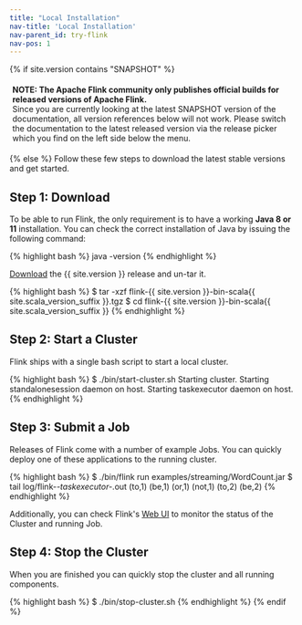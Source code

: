 ```yaml
---
title: "Local Installation"
nav-title: 'Local Installation'
nav-parent_id: try-flink
nav-pos: 1
---
```

<!--
Licensed to the Apache Software Foundation (ASF) under one
or more contributor license agreements.  See the NOTICE file
distributed with this work for additional information
regarding copyright ownership.  The ASF licenses this file
to you under the Apache License, Version 2.0 (the
"License"); you may not use this file except in compliance
with the License.  You may obtain a copy of the License at

  http://www.apache.org/licenses/LICENSE-2.0

Unless required by applicable law or agreed to in writing,
software distributed under the License is distributed on an
"AS IS" BASIS, WITHOUT WARRANTIES OR CONDITIONS OF ANY
KIND, either express or implied.  See the License for the
specific language governing permissions and limitations
under the License.
-->
 
{% if site.version contains "SNAPSHOT" %}
<p style="border-radius: 5px; padding: 5px" class="bg-danger">
  <b>
  NOTE: The Apache Flink community only publishes official builds for
  released versions of Apache Flink.
  </b><br>
  Since you are currently looking at the latest SNAPSHOT
  version of the documentation, all version references below will not work.
  Please switch the documentation to the latest released version via the release picker which you
  find on the left side below the menu.
</p>
{% else %}
Follow these few steps to download the latest stable versions and get started.

## Step 1: Download

To be able to run Flink, the only requirement is to have a working __Java 8 or 11__ installation.
You can check the correct installation of Java by issuing the following command:

{% highlight bash %}
java -version
{% endhighlight %}

[Download](https://flink.apache.org/downloads.html) the {{ site.version }} release and un-tar it. 

{% highlight bash %}
$ tar -xzf flink-{{ site.version }}-bin-scala{{ site.scala_version_suffix }}.tgz
$ cd flink-{{ site.version }}-bin-scala{{ site.scala_version_suffix }}
{% endhighlight %}

## Step 2: Start a Cluster

Flink ships with a single bash script to start a local cluster.

{% highlight bash %}
$ ./bin/start-cluster.sh
Starting cluster.
Starting standalonesession daemon on host.
Starting taskexecutor daemon on host.
{% endhighlight %}

## Step 3: Submit a Job

Releases of Flink come with a number of example Jobs.
You can quickly deploy one of these applications to the running cluster. 

{% highlight bash %}
$ ./bin/flink run examples/streaming/WordCount.jar
$ tail log/flink-*-taskexecutor-*.out
  (to,1)
  (be,1)
  (or,1)
  (not,1)
  (to,2)
  (be,2)
{% endhighlight %}

Additionally, you can check Flink's [Web UI](http://localhost:8080) to monitor the status of the Cluster and running Job.

## Step 4: Stop the Cluster

When you are finished you can quickly stop the cluster and all running components.

{% highlight bash %}
$ ./bin/stop-cluster.sh
{% endhighlight %}
{% endif %}
